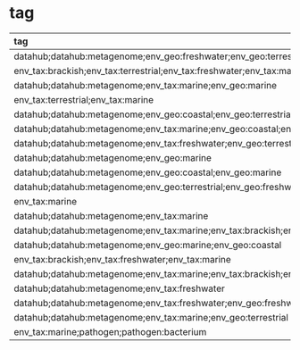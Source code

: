 # tag
| tag                                                                                               |   count | percentage   |
|:--------------------------------------------------------------------------------------------------|--------:|:-------------|
| datahub;datahub:metagenome;env_geo:freshwater;env_geo:terrestrial                                 |  389214 | 25.32%       |
| env_tax:brackish;env_tax:terrestrial;env_tax:freshwater;env_tax:marine                            |  146655 | 9.54%        |
| datahub;datahub:metagenome;env_tax:marine;env_geo:marine                                          |   92575 | 6.02%        |
| env_tax:terrestrial;env_tax:marine                                                                |   71529 | 4.65%        |
| datahub;datahub:metagenome;env_geo:coastal;env_geo:terrestrial                                    |   71272 | 4.64%        |
| datahub;datahub:metagenome;env_tax:marine;env_geo:coastal;env_geo:marine                          |   64315 | 4.18%        |
| datahub;datahub:metagenome;env_tax:freshwater;env_geo:terrestrial                                 |   63332 | 4.12%        |
| datahub;datahub:metagenome;env_geo:marine                                                         |   62316 | 4.05%        |
| datahub;datahub:metagenome;env_geo:coastal;env_geo:marine                                         |   50421 | 3.28%        |
| datahub;datahub:metagenome;env_geo:terrestrial;env_geo:freshwater                                 |   47939 | 3.12%        |
| env_tax:marine                                                                                    |   41104 | 2.67%        |
| datahub;datahub:metagenome;env_tax:marine                                                         |   30698 | 2.00%        |
| datahub;datahub:metagenome;env_tax:marine;env_tax:brackish;env_tax:freshwater;env_geo:terrestrial |   25807 | 1.68%        |
| datahub;datahub:metagenome;env_geo:marine;env_geo:coastal                                         |   25699 | 1.67%        |
| env_tax:brackish;env_tax:freshwater;env_tax:marine                                                |   22566 | 1.47%        |
| datahub;datahub:metagenome;env_tax:marine;env_tax:brackish;env_tax:freshwater                     |   20571 | 1.34%        |
| datahub;datahub:metagenome;env_tax:freshwater                                                     |   19607 | 1.28%        |
| datahub;datahub:metagenome;env_tax:freshwater;env_geo:freshwater;env_geo:terrestrial              |   19426 | 1.26%        |
| datahub;datahub:metagenome;env_tax:marine;env_geo:terrestrial                                     |   19042 | 1.24%        |
| env_tax:marine;pathogen;pathogen:bacterium                                                        |   13261 | 0.86%        |